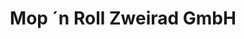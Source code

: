 ---
title: "Mop ´n Roll Zweirad GmbH"
url: /bergisch-gladbach/mop-n-roll-zweirad-gmbh/
shop: Motorrad
---